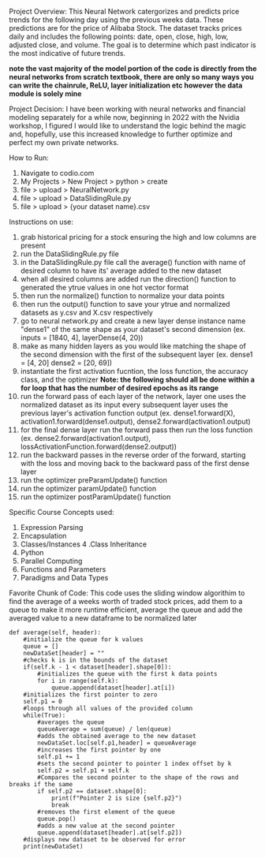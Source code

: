 Project Overview: This Neural Network catergorizes and predicts price trends for the following day using the previous weeks data. These predictions are for the price of Alibaba Stock. The dataset tracks prices daily and includes the following points: date, open, close, high, low, adjusted close, and volume. The goal is to determine which past indicator is the most indicative of future trends.

**note the vast majority of the model portion of the code is directly from the neural networks from scratch textbook, there are only so many ways you can write the chainrule, ReLU, layer initialization etc however the data module is solely mine**

Project Decision: I have been working with neural networks and financial modeling separately
for a while now, beginning in 2022 with the Nvidia workshop, I figured I would like to understand
the logic behind the magic and, hopefully, use this increased knowledge to further optimize and
perfect my own private networks.

How to Run: 
1. Navigate to codio.com
2. My Projects > New Project > python > create
3. file > upload > NeuralNetwork.py
4. file > upload > DataSlidingRule.py
5. file > upload > {your dataset name}.csv


Instructions on use:
1. grab historical pricing for a stock ensuring the high and low columns are present
2. run the DataSlidingRule.py file
3. in the DataSlidingRule.py file call the average() function with name of desired column to have its' average added to the new dataset
4. when all desired columns are added run the direction() function to generated the ytrue values in one hot vector format
5. then run the normalize() function to normalize your data points
6. then run the output() function to save your ytrue and normalized datasets as y.csv and X.csv respectively
7. go to neural network.py and create a new layer dense instance name "dense1" of the same shape as your dataset's second dimension (ex. inputs = [1840, 4], layerDense(4, 20))
8. make as many hidden layers as you would like matching the shape of the second dimension with the first of the subsequent layer (ex. dense1 = [4, 20] dense2 = [20, 69])
9. instantiate the first activation fucntion, the loss function, the accuracy class, and the optimizer
    **Note: the following should all be done within a for loop that has the number of desired epochs as its range**
11. run the forward pass of each layer of the network, layer one uses the normalized dataset as its input every subsequent layer uses the previous layer's activation function output (ex. dense1.forward(X), activation1.forward(dense1.output), dense2.forward(activation1.output)
12. for the final dense layer run the forward pass then run the loss function (ex. dense2.forward(activation1.output), lossActivationFunction.forward(dense2.output))
13. run the backward passes in the reverse order of the forward, starting with the loss and moving back to the backward pass of the first dense layer
14. run the optimizer preParamUpdate() function
15. run the optimizer paramUpdate() function
16. run the optimizer postParamUpdate() function

Specific Course Concepts used:
1. Expression Parsing
2. Encapsulation
3. Classes/Instances
4 .Class Inheritance
5. Python
6. Parallel Computing
7. Functions and Parameters
8. Paradigms and Data Types

Favorite Chunk of Code: This code uses the sliding window algorithim to find the average of a weeks worth of traded stock prices, add them to a queue to make it more runtime efficient, average the queue
and add the averaged value to a new dataframe to be normalized later

    def average(self, header):
        #initialize the queue for k values
        queue = []
        newDataSet[header] = ""
        #checks k is in the bounds of the dataset
        if(self.k - 1 < dataset[header].shape[0]):
            #initializes the queue with the first k data points
            for i in range(self.k):
                queue.append(dataset[header].at[i])
        #initializes the first pointer to zero
        self.p1 = 0
        #loops through all values of the provided column
        while(True):
            #averages the queue
            queueAverage = sum(queue) / len(queue)
            #adds the obtained average to the new dataset
            newDataSet.loc[self.p1,header] = queueAverage
            #increases the first pointer by one
            self.p1 += 1
            #sets the second pointer to pointer 1 index offset by k
            self.p2 = self.p1 + self.k
            #Compares the second pointer to the shape of the rows and breaks if the same
            if self.p2 == dataset.shape[0]:
                print(f"Pointer 2 is size {self.p2}")
                break
            #removes the first element of the queue
            queue.pop()
            #adds a new value at the second pointer
            queue.append(dataset[header].at[self.p2])
        #displays new dataset to be observed for error
        print(newDataSet)

    
